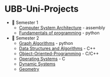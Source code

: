 # UBB-Uni-Projects
* :closed_book: Semester 1
  - [Computer System Architecture](https://https://github.com/913-Herta-Diana/Computer-Systems-Architecture) - assembly
  - [Fundamentals of programming](https://https://github.com/913-Herta-Diana/Fundamentals-Programming) - python  
* :green_book: Semester 2
   - [Graph Algorithms]() - python
   - [Data Structures and Algorithms]() - C++  
   - [Object-Oriented-Programming]() - C/C++
   - [Operating Systems]() - C
   - [Dynamic Systems]()   
   - [Geometry]() 

